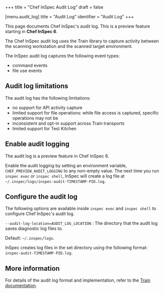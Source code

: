 +++
title = "Chef InSpec Audit Log"
draft = false


[menu.audit_log]
    title = "Audit Log"
    identifier = "Audit Log"
+++

This page documents Chef InSpec's audit log. This is a preview feature starting in **Chef InSpec 6**.

The Chef InSpec audit log uses the Train library to capture activity between the scanning workstation and the scanned target environment.

The InSpec audit log captures the following event types:

- command events
- file use events

## Audit log limitations

The audit log has the following limitations:

- no support for API activity capture
- limited support for file operations: while file access is captured, specific operations may not be
- inconsistent and opt-in support across Train transports
- limited support for Test Kitchen

## Enable audit logging

The audit log is a preview feature in Chef InSpec 6.

Enable the audit logging by setting an environment variable, `CHEF_PREVIEW_AUDIT_LOGGING` to any non-empty value. The next time you run `inspec exec` or `inspec shell`, InSpec will create a log file at `~/.inspec/logs/inspec-audit-TIMESTAMP-PID.log`.

## Configure the audit log

The following options are available inside `inspec exec` and `inspec shell` to configure Chef InSpec's audit log.

`--audit-log-location=AUDIT_LOG_LOCATION`
: The directory that the audit log saves diagnostic log files to.

  Default: `~/.inspec/logs`.

  InSpec creates log files in the set directory using the following format: `inspec-audit-TIMESTAMP-PID.log`.

## More information

For details of the audit log format and implementation, refer to the [Train documentation](https://github.com/inspec/train/blob/main/docs/audit_log.md).
